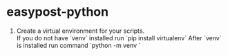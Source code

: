 # easypost-python

<ol>
<li>Create a virtual environment for your scripts.</li>
If you do not have `venv` installed run `pip<version> install virtualenv`
After `venv` is installed run command  `python<version> -m venv <virtual-environment-name>`
</ol>